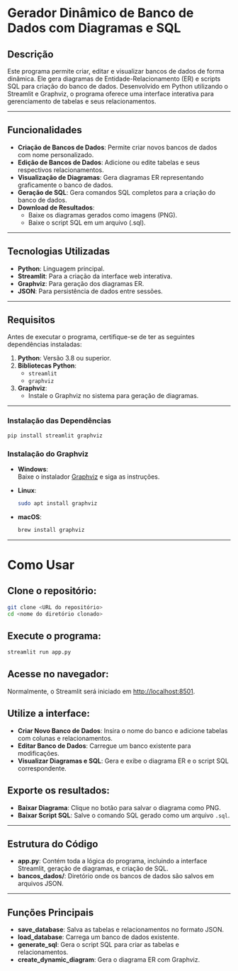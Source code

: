 
# Gerador Dinâmico de Banco de Dados com Diagramas e SQL

## Descrição

Este programa permite criar, editar e visualizar bancos de dados de forma dinâmica. Ele gera diagramas de Entidade-Relacionamento (ER) e scripts SQL para criação do banco de dados. Desenvolvido em Python utilizando o Streamlit e Graphviz, o programa oferece uma interface interativa para gerenciamento de tabelas e seus relacionamentos.

---

## Funcionalidades

- **Criação de Bancos de Dados**: Permite criar novos bancos de dados com nome personalizado.
- **Edição de Bancos de Dados**: Adicione ou edite tabelas e seus respectivos relacionamentos.
- **Visualização de Diagramas**: Gera diagramas ER representando graficamente o banco de dados.
- **Geração de SQL**: Gera comandos SQL completos para a criação do banco de dados.
- **Download de Resultados**:
  - Baixe os diagramas gerados como imagens (PNG).
  - Baixe o script SQL em um arquivo (.sql).

---

## Tecnologias Utilizadas

- **Python**: Linguagem principal.
- **Streamlit**: Para a criação da interface web interativa.
- **Graphviz**: Para geração dos diagramas ER.
- **JSON**: Para persistência de dados entre sessões.

---

## Requisitos

Antes de executar o programa, certifique-se de ter as seguintes dependências instaladas:

1. **Python**: Versão 3.8 ou superior.
2. **Bibliotecas Python**:
   - `streamlit`
   - `graphviz`
3. **Graphviz**:
   - Instale o Graphviz no sistema para geração de diagramas.

---

### Instalação das Dependências

```bash
pip install streamlit graphviz
```

### Instalação do Graphviz

- **Windows**:  
  Baixe o instalador [Graphviz](https://graphviz.org/download/) e siga as instruções.

- **Linux**:  
  ```bash
  sudo apt install graphviz
  ```

- **macOS**:  
  ```bash
  brew install graphviz
  ```

---

# Como Usar

## Clone o repositório:
```bash
git clone <URL do repositório>
cd <nome do diretório clonado>
```

## Execute o programa:
```bash
streamlit run app.py
```

## Acesse no navegador:
Normalmente, o Streamlit será iniciado em [http://localhost:8501](http://localhost:8501).

## Utilize a interface:
- **Criar Novo Banco de Dados**: Insira o nome do banco e adicione tabelas com colunas e relacionamentos.
- **Editar Banco de Dados**: Carregue um banco existente para modificações.
- **Visualizar Diagramas e SQL**: Gera e exibe o diagrama ER e o script SQL correspondente.

## Exporte os resultados:
- **Baixar Diagrama**: Clique no botão para salvar o diagrama como PNG.
- **Baixar Script SQL**: Salve o comando SQL gerado como um arquivo `.sql`.

---

## Estrutura do Código

- **app.py**: Contém toda a lógica do programa, incluindo a interface Streamlit, geração de diagramas, e criação de SQL.
- **bancos_dados/**: Diretório onde os bancos de dados são salvos em arquivos JSON.

---

## Funções Principais

- **save_database**: Salva as tabelas e relacionamentos no formato JSON.
- **load_database**: Carrega um banco de dados existente.
- **generate_sql**: Gera o script SQL para criar as tabelas e relacionamentos.
- **create_dynamic_diagram**: Gera o diagrama ER com Graphviz.
